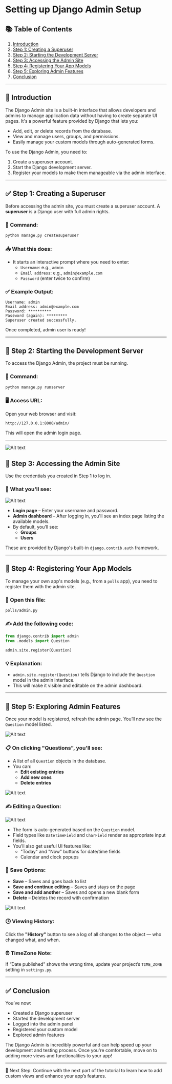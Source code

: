 # Setting up Django Admin Setup

## 📚 Table of Contents

1. [Introduction](#introduction)
2. [Step 1: Creating a Superuser](#step-1-creating-a-superuser)
3. [Step 2: Starting the Development Server](#step-2-starting-the-development-server)
4. [Step 3: Accessing the Admin Site](#step-3-accessing-the-admin-site)
5. [Step 4: Registering Your App Models](#step-4-registering-your-app-models)
6. [Step 5: Exploring Admin Features](#step-5-exploring-admin-features)
7. [Conclusion](#conclusion)

---

## 🧠 Introduction

The Django Admin site is a built-in interface that allows developers and admins to manage application data without having to create separate UI pages. It's a powerful feature provided by Django that lets you:

- Add, edit, or delete records from the database.
- View and manage users, groups, and permissions.
- Easily manage your custom models through auto-generated forms.

To use the Django Admin, you need to:

1. Create a superuser account.
2. Start the Django development server.
3. Register your models to make them manageable via the admin interface.

---

## ✅ Step 1: Creating a Superuser

Before accessing the admin site, you must create a superuser account. A **superuser** is a Django user with full admin rights.

### 🔧 Command:

```bash
python manage.py createsuperuser
```

### 📥 What this does:

- It starts an interactive prompt where you need to enter:
  - `Username`: e.g., `admin`
  - `Email address`: e.g., `admin@example.com`
  - `Password` (enter twice to confirm)

### ✅ Example Output:

```text
Username: admin
Email address: admin@example.com
Password: **********
Password (again): *********
Superuser created successfully.
```

Once completed, admin user is ready!

---

## 🚀 Step 2: Starting the Development Server

To access the Django Admin, the project must be running.

### 🔧 Command:

```bash
python manage.py runserver
```

### 🖥️ Access URL:

Open your web browser and visit:

```
http://127.0.0.1:8000/admin/
```

This will open the admin login page.

---

![Alt text](https://docs.djangoproject.com/en/4.2/_images/admin01.png)

## 🔐 Step 3: Accessing the Admin Site

Use the credentials you created in Step 1 to log in.

### 🧾 What you'll see:

![Alt text](https://docs.djangoproject.com/en/4.2/_images/admin02.png)

- **Login page** – Enter your username and password.
- **Admin dashboard** – After logging in, you'll see an index page listing the available models.
- By default, you’ll see:
  - **Groups**
  - **Users**

These are provided by Django's built-in `django.contrib.auth` framework.

---

## 🧩 Step 4: Registering Your App Models

To manage your own app's models (e.g., from a `polls` app), you need to register them with the admin site.

### 📁 Open this file:

```
polls/admin.py
```

### ✍️ Add the following code:

```python
from django.contrib import admin
from .models import Question

admin.site.register(Question)
```

### 💡 Explanation:

- `admin.site.register(Question)` tells Django to include the `Question` model in the admin interface.
- This will make it visible and editable on the admin dashboard.

---

## 🧭 Step 5: Exploring Admin Features

Once your model is registered, refresh the admin page. You’ll now see the `Question` model listed.

![Alt text](https://docs.djangoproject.com/en/4.2/_images/admin03t.png)

### 📋 On clicking "Questions", you'll see:

- A list of all `Question` objects in the database.
- You can:
  - **Edit existing entries**
  - **Add new ones**
  - **Delete entries**

![Alt text](https://docs.djangoproject.com/en/4.2/_images/admin04t.png)

### ✍️ Editing a Question:

![Alt text](https://docs.djangoproject.com/en/4.2/_images/admin05t.png)

- The form is auto-generated based on the `Question` model.
- Field types like `DateTimeField` and `CharField` render as appropriate input fields.
- You’ll also get useful UI features like:
  - "Today" and "Now" buttons for date/time fields
  - Calendar and clock popups

### 🧰 Save Options:

- **Save** – Saves and goes back to list
- **Save and continue editing** – Saves and stays on the page
- **Save and add another** – Saves and opens a new blank form
- **Delete** – Deletes the record with confirmation

![Alt text](https://docs.djangoproject.com/en/4.2/_images/admin06t.png)

### 🕓 Viewing History:

Click the **"History"** button to see a log of all changes to the object — who changed what, and when.

### ⏰ TimeZone Note:

If “Date published” shows the wrong time, update your project’s `TIME_ZONE` setting in `settings.py`.

---

## ✅ Conclusion

You’ve now:

- Created a Django superuser
- Started the development server
- Logged into the admin panel
- Registered your custom model
- Explored admin features

The Django Admin is incredibly powerful and can help speed up your development and testing process. Once you're comfortable, move on to adding more views and functionalities to your app!

---

👣 Next Step: Continue with the next part of the tutorial to learn how to add custom views and enhance your app’s features.
